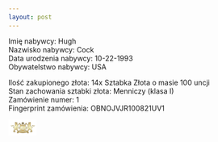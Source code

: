 ```yaml
---
layout: post
---
```


Imię nabywcy: Hugh  
Nazwisko nabywcy: Cock  
Data urodzenia nabywcy: 10-22-1993  
Obywatelstwo nabywcy: USA  

Ilość zakupionego złota: 14x Sztabka Złota o masie 100 uncji  
Stan zachowania sztabki złota: Menniczy (klasa I)  
Zamówienie numer: 1  
Fingerprint zamówienia: OBNOJVJR100821UV1  

![pic](/media/pic.png)